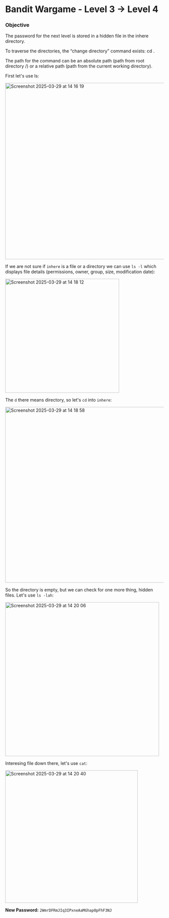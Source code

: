 # Bandit Wargame - Level 3 -> Level 4

### Objective  
The password for the next level is stored in a hidden file in the inhere directory.

To traverse the directories, the “change directory” command exists: cd <path>.

The path for the command can be an absolute path (path from root directory /) or a relative path (path from the current working directory).

First let's use ls:

<img width="560" alt="Screenshot 2025-03-29 at 14 16 19" src="https://github.com/user-attachments/assets/edb48c68-9d3f-4a96-8c97-782ba83b7fa5" />

If we are not sure if `inhere` is a file or a directory we can use `ls -l` which displays file details (permissions, owner, group, size, modification date):

<img width="362" alt="Screenshot 2025-03-29 at 14 18 12" src="https://github.com/user-attachments/assets/1eed1c1c-687c-4ecd-8c11-3c35fbcff250" />

The `d` there means directory, so let's `cd` into `inhere`:

<img width="558" alt="Screenshot 2025-03-29 at 14 18 58" src="https://github.com/user-attachments/assets/c6293353-8711-4fe9-9b3e-fa8a3d11e04c" />

So the directory is empty, but we can check for one more thing, hidden files. Let's use `ls -lah`:

<img width="489" alt="Screenshot 2025-03-29 at 14 20 06" src="https://github.com/user-attachments/assets/50a08b20-fbc2-41a3-952c-9b83a67134bd" />

Interesing file down there, let's use `cat`:

<img width="421" alt="Screenshot 2025-03-29 at 14 20 40" src="https://github.com/user-attachments/assets/04acb52f-7424-46dd-a050-9ce882931b9b" />

**New Password:** `2WmrDFRmJIq3IPxneAaMGhap0pFhF3NJ`
